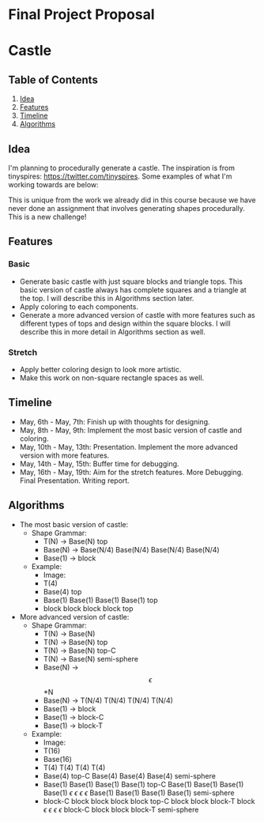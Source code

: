 Final Project Proposal
===

# Castle

## Table of Contents
1. [Idea](#Idea)
1. [Features](#Features)
1. [Timeline](#Timeline)
2. [Algorithms](#Algorithms)

## Idea
I'm planning to procedurally generate a castle. The inspiration is from tinyspires: https://twitter.com/tinyspires. Some examples of what I'm working towards are below:

This is unique from the work we already did in this course because we have never done an assignment that involves generating shapes procedurally. This is a new challenge!

## Features
### Basic
* Generate basic castle with just square blocks and triangle tops. This basic version of castle always has complete squares and a triangle at the top. I will describe this in Algorithms section later.
* Apply coloring to each components.
* Generate a more advanced version of castle with more features such as different types of tops and design within the square blocks. I will describe this in more detail in Algorithms section as well.

### Stretch
* Apply better coloring design to look more artistic.
* Make this work on non-square rectangle spaces as well.

## Timeline
* May, 6th - May, 7th: Finish up with thoughts for designing.
* May, 8th - May, 9th: Implement the most basic version of castle and coloring.
* May, 10th - May, 13th: Presentation. Implement the more advanced version with more features.
* May, 14th - May, 15th: Buffer time for debugging.
* May, 16th - May, 19th: Aim for the stretch features. More Debugging. Final Presentation. Writing report. 


## Algorithms
* The most basic version of castle:
    * Shape Grammar: 
        * T(N) -> Base(N) top
        * Base(N) -> Base(N/4) Base(N/4) Base(N/4) Base(N/4)
        * Base(1) -> block
    * Example:
        * Image:
        * T(4)
        * Base(4) top
        * Base(1) Base(1) Base(1) Base(1) top
        * block block block block top
* More advanced version of castle:
    * Shape Grammar:
        * T(N) -> Base(N)
        * T(N) -> Base(N) top
        * T(N) -> Base(N) top-C
        * T(N) -> Base(N) semi-sphere
        * Base(N) -> $$\epsilon$$ *N
        * Base(N) -> T(N/4) T(N/4) T(N/4) T(N/4)
        * Base(1) -> block
        * Base(1) -> block-C
        * Base(1) -> block-T
    * Example:
        * Image:
        * T(16)
        * Base(16)
        * T(4) T(4) T(4) T(4)
        * Base(4) top-C Base(4) Base(4) Base(4) semi-sphere
        * Base(1) Base(1) Base(1) Base(1) top-C Base(1) Base(1) Base(1) Base(1) $\epsilon$ $\epsilon$ $\epsilon$ $\epsilon$ Base(1) Base(1) Base(1) Base(1) semi-sphere
        * block-C block block block block top-C block block block-T block $\epsilon$ $\epsilon$ $\epsilon$ $\epsilon$ block-C block block block-T semi-sphere
        
            
